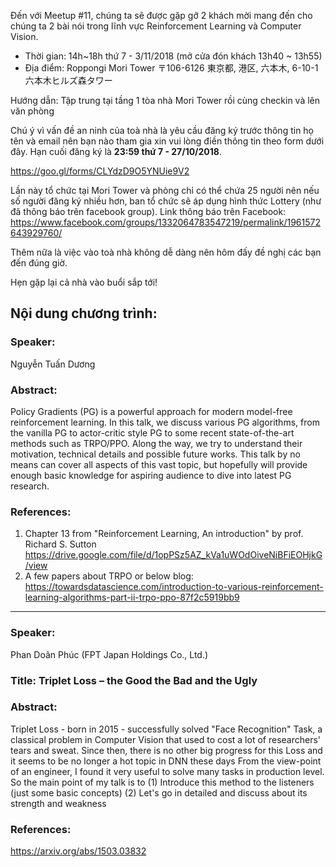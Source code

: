 Đến với Meetup #11, chúng ta sẽ được gặp gỡ 2 khách mời mang đến cho chúng ta 2 bài nói trong lĩnh vực Reinforcement Learning và Computer Vision.

* Thời gian: 14h~18h thứ 7 - 3/11/2018 (mở cửa đón khách 13h40 ~ 13h55)
* Địa điểm: Roppongi Mori Tower
〒106-6126 東京都, 港区, 六本木, 6-10-1 六本木ヒルズ森タワー

Hướng dẫn: Tập trung tại tầng 1 tòa nhà Mori Tower rồi cùng checkin và lên văn phòng

Chú ý vì vấn đề an ninh của toà nhà là yêu cầu đăng ký trước thông tin họ tên và email nên bạn nào tham gia xin vui lòng điền thông tin theo form dưới đây. Hạn cuối đăng ký là **23:59 thứ 7 - 27/10/2018**.

https://goo.gl/forms/CLYdzD9O5YNUie9V2

Lần này tổ chức tại Mori Tower và phòng chỉ có thể chứa 25 người nên nếu số người đăng ký nhiều hơn, ban tổ chức sẽ áp dụng hình thức Lottery (như đã thông báo trên facebook group).
Link thông báo trên Facebook:
https://www.facebook.com/groups/1332064783547219/permalink/1961572643929760/

Thêm nữa là việc vào toà nhà không dễ dàng nên hôm đấy đề nghị các bạn đến đúng giờ.

Hẹn gặp lại cả nhà vào buổi sắp tới!

Nội dung chương trình:
---

### Speaker:
Nguyễn Tuấn Dương 

### Abstract:
Policy Gradients (PG) is a powerful approach for modern model-free reinforcement learning. In this talk, we discuss various PG algorithms, from the vanilla PG to actor-critic style PG to some recent state-of-the-art methods such as TRPO/PPO. Along the way, we try to understand their motivation, technical details and possible future works.
This talk by no means can cover all aspects of this vast topic, but hopefully will provide enough basic knowledge for aspiring audience to dive into latest PG research.

### References:
1. Chapter 13 from "Reinforcement Learning, An introduction" by prof. Richard S. Sutton
  https://drive.google.com/file/d/1opPSz5AZ_kVa1uWOdOiveNiBFiEOHjkG/view
2. A few papers about TRPO or below blog:
   https://towardsdatascience.com/introduction-to-various-reinforcement-learning-algorithms-part-ii-trpo-ppo-87f2c5919bb9

---

### Speaker:
Phan Doãn Phúc (FPT Japan Holdings Co., Ltd.)

### Title: Triplet Loss – the Good the Bad and the Ugly

### Abstract:
Triplet Loss - born in 2015 - successfully solved "Face Recognition" Task, a classical problem in Computer Vision that used to cost a lot of researchers' tears and sweat. Since then, there is no other big progress for this Loss and it seems to be no longer a hot topic in DNN these days
From the view-point of an engineer, I found it very useful to solve many tasks in production level. So the main point of my talk is to 
(1) Introduce this method to the listeners (just some basic concepts)
(2) Let's go in detailed and discuss about its strength and weakness

### References:
 https://arxiv.org/abs/1503.03832